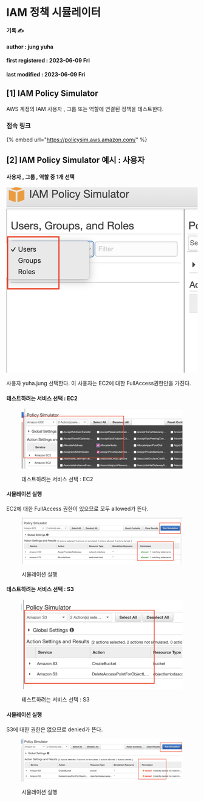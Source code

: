 # IAM 정책 시뮬레이터

**기록 ✍️**

#### author : jung yuha

#### first registered : 2023-06-09 Fri

#### last modified : 2023-06-09 Fri



## \[1] IAM Policy Simulator

AWS 계정의 IAM 사용자 , 그룹 또는 역할에 연결된 정책을 테스트한다.

### 접속 링크&#x20;

{% embed url="https://policysim.aws.amazon.com/" %}

## \[2] IAM Policy Simulator 예시 : 사용자

#### 사용자 , 그룹 , 역할 중 1개 선택

![](<../.gitbook/assets/image (16) (1).png>)

사용자 yuha.jung 선택한다. 이 사용자는 EC2에 대한 FullAccess권한만을 가진다.

#### 테스트하려는 서비스 선택 : EC2

<figure><img src="../.gitbook/assets/image (7) (2).png" alt=""><figcaption><p> 테스트하려는 서비스 선택 : EC2</p></figcaption></figure>

#### 시뮬레이션 실행

EC2에 대한 FullAccess 권한이 있으므로 모두 allowed가 뜬다.

<figure><img src="../.gitbook/assets/image (3) (1).png" alt=""><figcaption><p> 시뮬레이션 실행</p></figcaption></figure>

#### 테스트하려는 서비스 선택 : S3

<figure><img src="../.gitbook/assets/image (4) (2).png" alt=""><figcaption><p> 테스트하려는 서비스 선택 : S3</p></figcaption></figure>

#### 시뮬레이션 실행

S3에 대한 권한은 없으므로 denied가 뜬다.

<figure><img src="../.gitbook/assets/image (17) (1).png" alt=""><figcaption><p> 시뮬레이션 실행</p></figcaption></figure>
